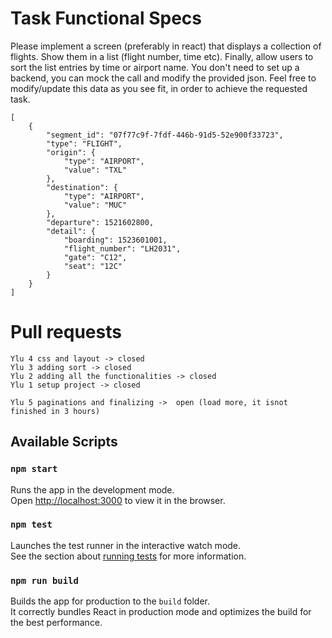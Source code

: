
# Task Functional Specs
Please implement a screen (preferably in react) that displays a collection of flights. Show them in a list (flight number, time etc). Finally, allow users to sort the list entries by time or airport name. You don't need to set up a backend, you can mock the call and modify the provided json.
Feel free to modify/update this data as you see fit, in order to achieve the requested task.

```
[
    {
        "segment_id": "07f77c9f-7fdf-446b-91d5-52e900f33723",
        "type": "FLIGHT",
        "origin": {
            "type": "AIRPORT",
            "value": "TXL"
        },
        "destination": {
            "type": "AIRPORT",
            "value": "MUC"
        },
        "departure": 1521602800,
        "detail": {
            "boarding": 1523601001,
            "flight_number": "LH2031",
            "gate": "C12",
            "seat": "12C"
        }
    }
]
```

# Pull requests
```
Ylu 4 css and layout -> closed
Ylu 3 adding sort -> closed
Ylu 2 adding all the functionalities -> closed
Ylu 1 setup project -> closed

Ylu 5 paginations and finalizing ->  open (load more, it isnot finished in 3 hours)

```


## Available Scripts

### `npm start`
Runs the app in the development mode.<br>
Open [http://localhost:3000](http://localhost:3000) to view it in the browser.

### `npm test`
Launches the test runner in the interactive watch mode.<br>
See the section about [running tests](https://facebook.github.io/create-react-app/docs/running-tests) for more information.

### `npm run build`
Builds the app for production to the `build` folder.<br>
It correctly bundles React in production mode and optimizes the build for the best performance.
